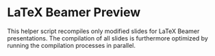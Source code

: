 # LaTeX Beamer Preview

This helper script recompiles only modified slides for LaTeX Beamer presentations.
The compilation of all slides is furthermore optimized by running the compilation processes in parallel.


